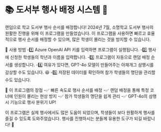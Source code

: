 # 📚 도서부 행사 배정 시스템 🎲
랜덤으로 학교 도서부 행사 순서를 배정합니다!
2024년 7월, 소명학교 도서부 행사의 원활한 진행을 위해 이 프로그램을 만들었습니다.
이 프로그램을 사용하면 빠르고 효율적으로 행사 순서를 배정할 수 있으며, 많은 학생이 몰리는 것을 방지할 수 있습니다.

🎯 사용 방법
-1️⃣ Azure OpenAI API 키를 입력하면 프로그램이 실행됩니다.
-2️⃣ 행사에 신청한 학생들의 학년과 이름을 입력합니다.
-3️⃣ 프로그램이 자동으로 랜덤 배정 순서를 생성합니다.
-4️⃣ 여유가 있다면, GPT-4o 모델이 만들어주는 아재개그 삼행시를 감상할 수도 있습니다. 😆
-5️⃣ 저장된 데이터를 확인하여 참가 학생들의 명단을 관리할 수도 있습니다.

🎉 이 프로그램의 장점
-✅ 빠른 속도로 행사 순서를 배정
-✅ 랜덤 배정을 통해 특정 코너에 인원이 몰리는 현상 방지
-✅ 참가 학생들의 명단을 쉽게 관리
-✅ GPT-4o의 삼행시 기능으로 행사 분위기 UP!

이 프로그램은 실제 행사에서도 많은 도움이 되었으며, 학생들이 보다 원활하게 행사를 즐길 수 있도록 도와주었습니다.
행사를 진행하시는 분들께 유용한 도구가 되길 바랍니다! 🚀

